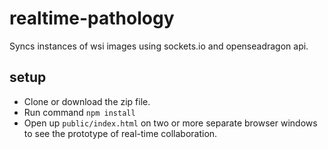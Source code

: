 # realtime-pathology

Syncs instances of wsi images using sockets.io and openseadragon api.

## setup

* Clone or download the zip file.
* Run command `npm install`  
* Open up `public/index.html` on two or more separate  browser windows to see the prototype of real-time collaboration.
